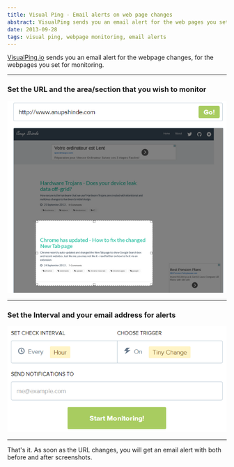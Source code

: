 ```yaml
---
title: Visual Ping - Email alerts on web page changes
abstract: VisualPing sends you an email alert for the web pages you set for monitoring.
date: 2013-09-28
tags: visual ping, webpage monitoring, email alerts
---
```


[VisualPing.io](http://visualping.io/) sends you an email alert for the webpage changes, for the webpages you set for monitoring.

---

### Set the URL and the area/section that you wish to monitor

<img src="images/set-url-area.png" alt="Set URL and Monitoring area/section" title="Set URL and Monitoring area/section"  class="dropShadow" />

---

  
### Set the Interval and your email address for alerts

<img src="images/set-interval.png" alt="Set Monitoring Interval" title="Set Monitoring Interval" class="dropShadow" />

---

That's it. As soon as the URL changes, you will get an email alert with both  before and after screenshots.

